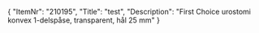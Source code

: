 {
  "ItemNr": "210195",
  "Title": "test",
  "Description": "First Choice urostomi konvex 1-delspåse, transparent, hål 25 mm"
}